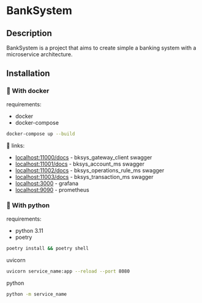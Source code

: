 # BankSystem

## Description

BankSystem is a project that aims to create simple a banking system with a microservice architecture.

## Installation

### 🐳 With docker

requirements:
- docker
- docker-compose

```bash
docker-compose up --build
```

🔗 links:
- [localhost:11000/docs](http://localhost:11000) - bksys_gateway_client swagger
- [localhost:11001/docs](http://localhost:11001) - bksys_account_ms swagger
- [localhost:11002/docs](http://localhost:11002) - bksys_operations_rule_ms swagger
- [localhost:11003/docs](http://localhost:11003) - bksys_transaction_ms swagger
- [localhost:3000](http://localhost:3000) - grafana
- [localhost:9090](http://localhost:9090) - prometheus

### 🐍 With python

requirements:
- python 3.11
- poetry

```bash
poetry install && poetry shell
```

uvicorn
```bash
uvicorn service_name:app --reload --port 8080
```
python
```bash
python -m service_name
```